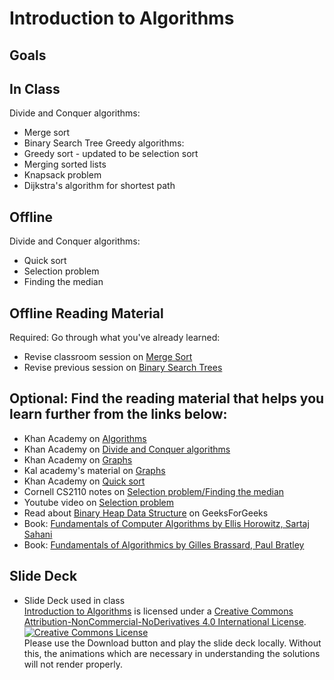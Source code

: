 # Introduction to Algorithms
## Goals
## In Class
Divide and Conquer algorithms:
+ Merge sort
+ Binary Search Tree
Greedy algorithms:
+ Greedy sort - updated to be selection sort
+ Merging sorted lists
+ Knapsack problem
+ Dijkstra's algorithm for shortest path

## Offline
Divide and Conquer algorithms:
+ Quick sort
+ Selection problem
+ Finding the median

## Offline Reading Material
Required: Go through what you've already learned:
+ Revise classroom session on [Merge Sort](https://github.com/Ada-Developers-Academy/textbook-curriculum/blob/master/04-cs-fundamentals/classroom/05-Mergesort.md)
+ Revise previous session on [Binary Search Trees](https://github.com/Ada-Developers-Academy/textbook-curriculum/blob/master/04-cs-fundamentals/internship/Binary%20Search%20Trees.md)

## Optional: Find the reading material that helps you learn further from the links below:
+ Khan Academy on [Algorithms](https://www.khanacademy.org/computing/computer-science/algorithms)
+ Khan Academy on [Divide and Conquer algorithms](https://www.khanacademy.org/computing/computer-science/algorithms/merge-sort/a/divide-and-conquer-algorithms)
+ Khan Academy on [Graphs](https://www.khanacademy.org/computing/computer-science/algorithms/graph-representation/a/describing-graphs)
+ Kal academy's material on [Graphs](https://drive.google.com/drive/folders/0BxHords9odw3ZVM2cTVUdUdoSkU)
+ Khan Academy on [Quick sort](https://www.khanacademy.org/computing/computer-science/algorithms/quick-sort/a/overview-of-quicksort)
+ Cornell CS2110 notes on [Selection problem/Finding the median](http://www.cs.cornell.edu/courses/cs2110/2009su/Lectures/examples/MedianFinding.pdf)
+ Youtube video on [Selection problem](https://www.youtube.com/watch?v=FTYmprytqvM)
+ Read about [Binary Heap Data Structure](http://quiz.geeksforgeeks.org/binary-heap/) on GeeksForGeeks
+ Book: [Fundamentals of Computer Algorithms by Ellis Horowitz, Sartaj Sahani](https://www.amazon.com/Fundamentals-Computer-Algorithms-software-engineering/dp/0914894226)
+ Book: [Fundamentals of Algorithmics by Gilles Brassard, Paul Bratley](https://www.amazon.com/Fundamentals-Algorithmics-Gilles-Brassard/dp/0133350681)


## Slide Deck
+ Slide Deck used in class</br>
<span xmlns:dct="http://purl.org/dc/terms/" property="dct:title"><a href="https://www.slideshare.net/secret/MRdnxhxAJrrojn">Introduction to Algorithms</a></span> is licensed under a <a rel="license" href="http://creativecommons.org/licenses/by-nc-nd/4.0/">Creative Commons Attribution-NonCommercial-NoDerivatives 4.0 International License</a>.</br>
<a rel="license" href="http://creativecommons.org/licenses/by-nc-nd/4.0/"><img alt="Creative Commons License" style="border-width:0" src="https://i.creativecommons.org/l/by-nc-nd/4.0/88x31.png" /></a><br /> Please use the Download button and play the slide deck locally. Without this, the animations which are necessary in understanding the solutions will not render properly.
